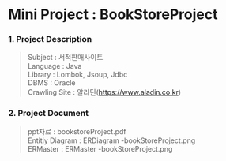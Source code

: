 Mini Project : BookStoreProject
==============
### 1. Project Description

> Subject : 서적판매사이트 <br>
> Language : Java <br>
> Library : Lombok, Jsoup, Jdbc <br>
> DBMS : Oracle <br>
 > Crawling Site : 알라딘(https://www.aladin.co.kr)

### 2. Project Document

> ppt자료 : bookstoreProject.pdf <br>
> Entitiy Diagram : ERDiagram -bookStoreProject.png <br>
> ERMaster : ERMaster -bookStoreProject.png 
 

